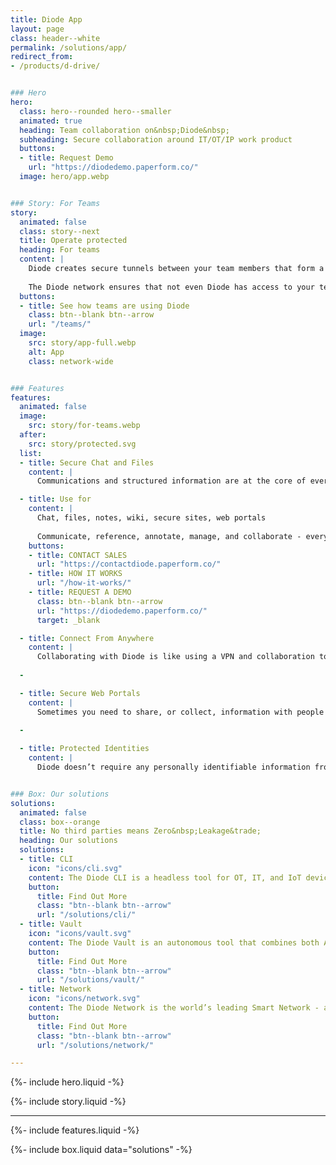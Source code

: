 ```yaml
---
title: Diode App
layout: page
class: header--white
permalink: /solutions/app/
redirect_from:
- /products/d-drive/


### Hero
hero:
  class: hero--rounded hero--smaller
  animated: true
  heading: Team collaboration on&nbsp;Diode&nbsp;
  subheading: Secure collaboration around IT/OT/IP work product
  buttons:
  - title: Request Demo
    url: "https://diodedemo.paperform.co/"
  image: hero/app.webp


### Story: For Teams
story:
  animated: false
  class: story--next
  title: Operate protected
  heading: For teams
  content: |
    Diode creates secure tunnels between your team members that form a "security perimeter" (a Zone).  Each Zone has built-in collaboration and visualization capabilities. It is a decentralized “local first” solution that doesn’t rely on third party servers - your team will be operating in one of the most protected environments possible.
  
    The Diode network ensures that not even Diode has access to your team’s communications, information, or activity.
  buttons:
  - title: See how teams are using Diode
    class: btn--blank btn--arrow
    url: "/teams/"
  image:
    src: story/app-full.webp
    alt: App
    class: network-wide


### Features
features:
  animated: false
  image:
    src: story/for-teams.webp
  after:
    src: story/protected.svg
  list:
  - title: Secure Chat and Files
    content: |
      Communications and structured information are at the core of everything teams do.  That’s why we built direct messaging, group chat, and file syncing into the core of Diode. All capabilities are fully end-to-end encrypted, ensuring that your team operates at only the highest security level available. 

  - title: Use for
    content: |
      Chat, files, notes, wiki, secure sites, web portals
  
      Communicate, reference, annotate, manage, and collaborate - everything a team working with real world IT, OT, or web assets requires.
    buttons:
    - title: CONTACT SALES
      url: "https://contactdiode.paperform.co/"
    - title: HOW IT WORKS
      url: "/how-it-works/"
    - title: REQUEST A DEMO
      class: btn--blank btn--arrow
      url: "https://diodedemo.paperform.co/"
      target: _blank

  - title: Connect From Anywhere
    content: |
      Collaborating with Diode is like using a VPN and collaboration tool built in one.  This allows your team to connect from anywhere in the world. And, if they happen to be in the same office, their devices direct-connect to carry on the conversation without even touching the Internet.
      
  -

  - title: Secure Web Portals
    content: |
      Sometimes you need to share, or collect, information with people who don't have Diode installed - via a share link accessible from any web browser. This is a great way to exchange information securely with customers, partners, and vendors when operating in a regulated industry. Creating a secure web portal can be done with a single click on any file or folder you'd like to make available.
      
  -

  - title: Protected Identities
    content: |
      Diode doesn’t require any personally identifiable information from you or your team to sign up and get going - all a Diode account requires is a pseudo anonymous username. Whether your team members use a single device or multiple linked devices, they can all be managed via self-custody credentials that are never stored on a server. 


### Box: Our solutions
solutions:
  animated: false
  class: box--orange
  title: No third parties means Zero&nbsp;Leakage&trade;
  heading: Our solutions
  solutions:
  - title: CLI
    icon: "icons/cli.svg"
    content: The Diode CLI is a headless tool for OT, IT, and IoT devices. It can be used stand-alone to secure autonomous systems, and/or in concert with team members using the Diode App.
    button:
      title: Find Out More
      class: "btn--blank btn--arrow"
      url: "/solutions/cli/"
  - title: Vault
    icon: "icons/vault.svg"
    content: The Diode Vault is an autonomous tool that combines both App and CLI features in a small box or cloud appliance. 24-7 availability, backup, and geo-access for your team and assets.
    button:
      title: Find Out More
      class: "btn--blank btn--arrow"
      url: "/solutions/vault/"
  - title: Network
    icon: "icons/network.svg"
    content: The Diode Network is the world’s leading Smart Network - a new generation of zero trust software defined networks based on hardened blockchain technology. Think ad hoc E2EE perimeters.
    button:
      title: Find Out More
      class: "btn--blank btn--arrow"
      url: "/solutions/network/"

---
```


{%- include hero.liquid -%}

{%- include story.liquid -%}

---

{%- include features.liquid -%}

{%- include box.liquid data="solutions" -%}
